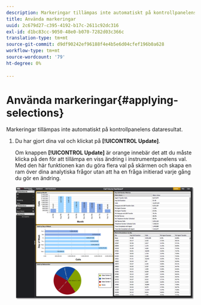 ```yaml
---
description: Markeringar tillämpas inte automatiskt på kontrollpanelens dataresultat.
title: Använda markeringar
uuid: 2c679d27-c395-4192-b17c-2611c92dc316
exl-id: d1bc83cc-9050-48e0-b070-7282d03c366c
translation-type: tm+mt
source-git-commit: d9df90242ef96188f4e4b5e6d04cfef196b0a628
workflow-type: tm+mt
source-wordcount: '79'
ht-degree: 0%

---
```


# Använda markeringar{#applying-selections}

Markeringar tillämpas inte automatiskt på kontrollpanelens dataresultat.

1. Du har gjort dina val och klickat på **[!UICONTROL Update]**.

   Om knappen **[!UICONTROL Update]** är orange innebär det att du måste klicka på den för att tillämpa en viss ändring i instrumentpanelens val. Med den här funktionen kan du göra flera val på skärmen och skapa en ram över dina analytiska frågor utan att ha en fråga initierad varje gång du gör en ändring.

   ![](assets/selection_update.png)
